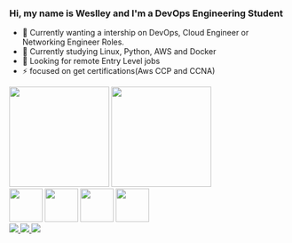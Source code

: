 ### Hi, my name is Weslley and I'm a DevOps Engineering Student

- 🔭 Currently wanting a intership on DevOps, Cloud Engineer or Networking Engineer Roles.
- 🌱 Currently studying Linux, Python, AWS and Docker
- 👯 Looking for remote Entry Level jobs
- ⚡ focused on get certifications(Aws CCP and CCNA)

<div id="github-stats">
  <a href"https://github.com/Weslley-Stein"/>
  <img height="180em" src="https://github-readme-stats.vercel.app/api?username=weslley-stein&show_icons=true&theme=radical"/>
  <img height="180em" src="https://github-readme-stats.vercel.app/api/top-langs/?username=weslley-stein&langs_count=8&layout=compact&theme=radical"/>
</div>

<div id="social-medias">
   <img height="60"src="https://cdn.jsdelivr.net/gh/devicons/devicon/icons/amazonwebservices/amazonwebservices-original.svg" />
   <img height="60"src="https://cdn.jsdelivr.net/gh/devicons/devicon/icons/linux/linux-original.svg" />
   <img height="60"src="https://cdn.jsdelivr.net/gh/devicons/devicon/icons/python/python-original.svg" />
   <img height="60"src="https://cdn.jsdelivr.net/gh/devicons/devicon/icons/css3/css3-original.svg" />

</div>

<div>
  <a href="https://www.linkedin.com/in/weslley-fernandes-a9114a189/"> 
      <img src="https://img.shields.io/badge/LinkedIn-0077B5?style=for-the-badge&logo=linkedin&logoColor=white"/>   
  </a>
  <a href="https://weslley-stein.medium.com/"> 
      <img src="https://img.shields.io/badge/Medium-12100E?style=for-the-badge&logo=medium&logoColor=white"/>   
  </a>
  <a href="https://api.whatsapp.com/send?phone=5511956713019"> 
      <img src="https://img.shields.io/badge/WhatsApp-25D366?style=for-the-badge&logo=whatsapp&logoColor=white"/>   
  </a>
</div>

